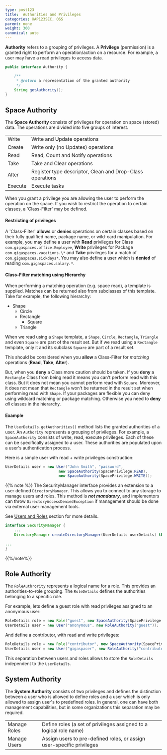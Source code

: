 ```yaml
---
type: post123
title:  Authorities and Privileges
categories: XAP123SEC, OSS
parent: none
weight: 300
canonical: auto
---
```





**Authority** refers to a grouping of privileges. A **Privilege** (permission) is a granted right to perform an operation/action on a resource. For example, a user may have a read privileges to access data.

```java
public interface Authority {

    /**
     * @return a representation of the granted authority
     */
    String getAuthority();
}
```

## Space Authority

The **Space Authority** consists of privileges for operation on space (stored) data. The operations are divided into five groups of interest.

|       |     |
|-------|-----|
| Write | Write and Update operations |
| Create| Write only (no Updates) operations|
| Read | Read, Count and Notify operations |
| Take | Take and Clear operations |
| Alter | Register type descriptor, Clean and Drop-Class operations |
| Execute | Execute tasks |

When you grant a privilege you are allowing the user to perform the operation on the space. If you wish to restrict the operation to certain classes, a 'Class-Filter' may be defined.

#### Restricting of privileges

A 'Class-Filter' **allows** or **denies** operations on certain classes based on their fully qualified name, package name, or wild-card manipulation. For example, you may define a user with **Read** privileges for Class `com.gigaspaces.office.Employee`, **Write** privileges for Package `com.gigaspaces.vacations.\*` and **Take** privileges for a match of `com.gigaspaces.sickdays*`. You may also define a user which is **denied** of reading `com.gigaspaces.salary.*`.

#### Class-Filter matching using Hierarchy

When performing a matching operation (e.g. space read), a template is supplied. Matches can be returned also from subclasses of this template.
Take for example, the following hierarchy:

- Shape
    - Circle
    - Rectangle
        - Square
    - Triangle

When we read using a `Shape` template, a `Shape`, `Circle`, `Rectangle`, `Triangle` and even `Square` are part of the result set.
But if we read using a `Rectangle` template, only it and its subclass `Square` are part of a result set.

This should be considered when you **allow** a Class-Filter for _matching_ operations (**Read**, **Take**, **Alter**).

But, when you **deny** a Class more caution should be taken. If you **deny** a `Rectangle` Class from being read it means you can't perform read with this class. But it does not mean you cannot perform read with `Square`. Moreover, it does not mean that `Rectangle` won't be returned in the result set when performing read with `Shape`. If your packages are flexible you can deny using wildcard matching or package matching. Otherwise you need to **deny** _all_ classes in the hierarchy.


#### Example

The `UserDetails.getAuthorities()` method lists the granted authorities of a user. An `Authority` represents a grouping of privileges. For example, a `SpaceAuthority` consists of write, read, execute privileges. Each of these can be specifically assigned to a user. These authorities are populated upon a user's authentication process.

Here is a simple user with read + write privileges construction:
```java
UserDetails user = new User("John Smith", "password", 
                        new SpaceAuthority(SpacePrivilege.READ), 
                        new SpaceAuthority(SpacePrivilege.WRITE));
```

{{% note %}}
The SecurityManager interface provides an extension to a user defined `DirectoryManager`. This allows you to connect to any storage to manage users and roles.
This method is ***not mandatory***, and implementors can throw `DirectoryAccessDeniedException` if management should be done via external user management tools.

See [Users and Roles](./security-directory-manager.html) section for more details.


```java
interface SecurityManager {
    ...
    DirectoryManager createDirectoryManager(UserDetails userDetails) throws AuthenticationException, 
                                                                               AccessDeniedException;
...
}
```
{{%/note%}}

## Role Authority

The `RoleAuthrority` represents a logical name for a role. This provides an authorities-to-role grouping. The `RoleDetails` defines the authorities belonging to a specific role. 

For example, lets define a guest role with read privileges assigned to an anonymous user:
```java
RoleDetails role = new Role("guest", new SpaceAuthority(SpacePrivilege.READ));
UserDetails user = new User("anonymous", new RoleAuthority("guest"));
```

And define a contributor, with read and write privileges:
```java
RoleDetails role = new Role("contributor", new SpaceAuthority(SpacePrivilege.READ), new SpaceAuthority(SpacePrivilege.WRITE));
UserDetails user = new User("gigaspacer", new RoleAuthority("contributor"));
```

This separation between users and roles allows to store the `RoleDetails` independent to the `UserDetails`.


## System Authority

The **System Authority** consists of two privileges and defines the distinction between a user who is allowed to define roles and a user which is only allowed to assign user's to predefined roles.
In general, one can have both management capabilities, but in some organizations this separation may be required.

|       |     |
|-------|-----|
| Manage Roles | Define roles (a set of privileges assigned to a logical role name) |
| Manage Users | Assign users to pre-defined roles, or assign user-specific privileges |


